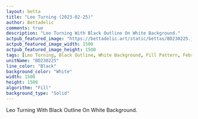 ```yaml
---
layout: betta
title: "Leo Turning (2023-02-25)"
author: Bettadelic
comments: true
description: "Leo Turning With Black Outline On White Background."
actpub_featured_image: "https://bettadelic.art/static/bettas/BD230225.jpg"
actpub_featured_image_width: 1500
actpub_featured_image_height: 1500
tags: [Leo Turning, Black Outline, White Background, Fill Pattern, February 2023]
unitName: "BD230225"
line_color: "Black"
background_color: "White"
width: 1500
height: 1500
algorithm: "Fill"
background_type: "Solid"
---
```


Leo Turning With Black Outline On White Background.
